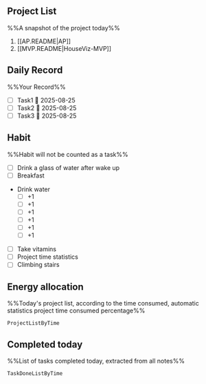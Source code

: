 ## Project List
%%A snapshot of the project today%%
1. [[AP.README|AP]]
2. [[MVP.README|HouseViz-MVP]]


## Daily Record
%%Your Record%%
- [ ] Task1 📅 2025-08-25 
- [ ] Task2 📅 2025-08-25
- [ ] Task3 📅 2025-08-25

## Habit
%%Habit will not be counted as a task%%
- [ ] Drink a glass of water after wake up
- [ ] Breakfast
- Drink water
	- [ ] +1
	- [ ] +1
	- [ ] +1
	- [ ] +1
	- [ ] +1
	- [ ] +1
- [ ] Take vitamins
- [ ] Project time statistics
- [ ] Climbing stairs

## Energy allocation
%%Today's project list, according to the time consumed, automatic statistics project time consumed percentage%%
```LifeOS
ProjectListByTime
```

## Completed today
%%List of tasks completed today, extracted from all notes%%
```LifeOS
TaskDoneListByTime
```
